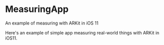 # MeasuringApp

An example of measuring with ARKit in iOS 11

Here's an example of simple app measuring real-world things with ARKit in iOS11.

